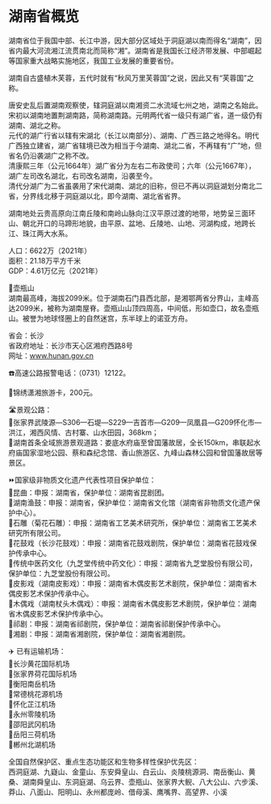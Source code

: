 # 湖南省概览  

湖南省位于我国中部、长江中游，因大部分区域处于洞庭湖以南而得名“湖南”，因省内最大河流湘江流贯南北而简称“湘”。湖南省是我国长江经济带发展、中部崛起等国家重大战略实施地区，我国工业发展的重要省份。  

湖南自古盛植木芙蓉，五代时就有“秋风万里芙蓉国”之说，因此又有“芙蓉国”之称。  

唐安史乱后置湖南观察使，辖洞庭湖以南湘资二水流域七州之地，湖南之名始此。宋初以湖南地置荆湖南路，简称湖南路。元明两代省一级只有湖广省，道一级仍有湖南、湖北之称。  
元代的湖广行省以辖有宋湖北（长江以南部分）、湖南、广西三路之地得名。明代广西独立建省，湖广省辖境已改为相当于今湖南、湖北二省，不再辖有“广”地，但省名仍沿袭湖广之称不改。  
清康熙三年（公元1664年）湖广省分为左右二布政使司；六年（公元1667年），湖广左司改名湖北，右司改名湖南，沿袭至今。  
清代分湖广为二省虽袭用了宋代湖南、湖北的旧称，但已不再以洞庭湖划分南北二省，分界线北移于洞庭湖以北，即今湖南、湖北省省界。  

湖南地处云贵高原向江南丘陵和南岭山脉向江汉平原过渡的地带，地势呈三面环山、朝北开口的马蹄形地貌，由平原、盆地、丘陵地、山地、河湖构成，地跨长江、珠江两大水系。  

人口：6622万（2021年）  
面积：21.18万平方千米  
GDP：4.61万亿元（2021年）  

🌋壶瓶山  
湖南最高峰，海拔2099米。位于湖南石门县西北部，是湘鄂两省分界山，主峰高达2099米，被称为湖南屋脊。壶瓶山山顶四周高，中间低，形如壶口，故名壶瓶山。被誉为地球怪圈上的自然迷宫，东半球上的诺亚方舟。  

省会：长沙  
省政府地址：长沙市天心区湘府西路8号  
网址：<a href="http://www.hunan.gov.cn" target="_blank">www.hunan.gov.cn</a>  

☎️高速公路报警电话：（0731）12122。  

🧭锦绣潇湘旅游卡，200元。  

🛣️景观公路：  
🔸张家界武陵源—S306—石堤—S229—吉首市—G209—凤凰县—G209怀化市—洪江，湘西风情、古村寨、山水田园，368km；  
🔸湖南首条全域旅游景观道路：娄底水府庙至曾国藩故居，全长150km，串联起水府庙国家湿地公园、蔡和森纪念馆、香山旅游区、九峰山森林公园和曾国藩故居等景区。  

⏩国家级非物质文化遗产代表性项目保护单位：  
🔸昆曲：申报：湖南省，保护单位：湖南省昆剧团。  
🔸湖南渔鼓：申报：湖南省，保护单位：湖南省文化馆（湖南省非物质文化遗产保护中心）。  
🔸石雕（菊花石雕）：申报：湖南省工艺美术研究所，保护单位：湖南省工艺美术研究所有限公司。  
🔸花鼓戏（长沙花鼓戏）：申报：湖南省花鼓戏剧院，保护单位：湖南省花鼓戏保护传承中心。  
🔸传统中医药文化（九芝堂传统中药文化）：申报：湖南省九芝堂股份有限公司，保护单位：九芝堂股份有限公司。  
🔸皮影戏（湖南皮影戏）：申报：湖南省木偶皮影艺术剧院，保护单位：湖南省木偶皮影艺术保护传承中心。  
🔸木偶戏（湖南杖头木偶戏）：申报：湖南省木偶皮影艺术剧院，保护单位：湖南省木偶皮影艺术保护传承中心。  
🔸祁剧：申报：湖南省祁剧院，保护单位：湖南省祁剧保护传承中心。  
🔸湘剧：申报：湖南省湘剧院，保护单位：湖南省湘剧院。  

✈️ 已有运输机场：  
🔸长沙黄花国际机场  
🔸张家界荷花国际机场  
🔸衡阳南岳机场  
🔸常德桃花源机场  
🔸怀化芷江机场  
🔸永州零陵机场  
🔸邵阳武冈机场  
🔸岳阳三荷机场  
🔸郴州北湖机场  

全国自然保护区、重点生态功能区和生物多样性保护优先区：  
西洞庭湖、九嶷山、金童山、东安舜皇山、白云山、炎陵桃源洞、南岳衡山、黄桑、湖南舜皇山、东洞庭湖、乌云界、壶瓶山、张家界大鲵、八大公山、六步溪、莽山、八面山、阳明山、永州都庞岭、借母溪、鹰嘴界、高望界、小溪  
<!-- Last processed: 2025-07-22 03:44:22 -->
